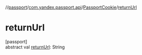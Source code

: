 //[passport](../../../index.md)/[com.yandex.passport.api](../index.md)/[PassportCookie](index.md)/[returnUrl](return-url.md)

# returnUrl

[passport]\
abstract val [returnUrl](return-url.md): String
